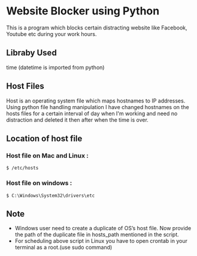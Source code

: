 # Website Blocker using Python

This is a program which blocks certain distracting website like Facebook, Youtube etc during your work hours.

## Libraby Used

time (datetime is imported from python)

## Host Files

Host is an operating system file which maps hostnames to IP addresses.
Using python file handling manipulation I have changed hostnames on the hosts files for a certain interval of day when I'm working and need no distraction and deleted it then after when the time is over.

## Location of host file

### Host file on Mac and Linux :

    $ /etc/hosts

### Host file on windows :

    $ C:\Windows\System32\drivers\etc

## Note

- Windows user need to create a duplicate of OS’s host file. Now provide the path of the duplicate file in hosts_path mentioned in the script.
- For scheduling above script in Linux you have to open crontab in your terminal as a root.(use sudo command)

